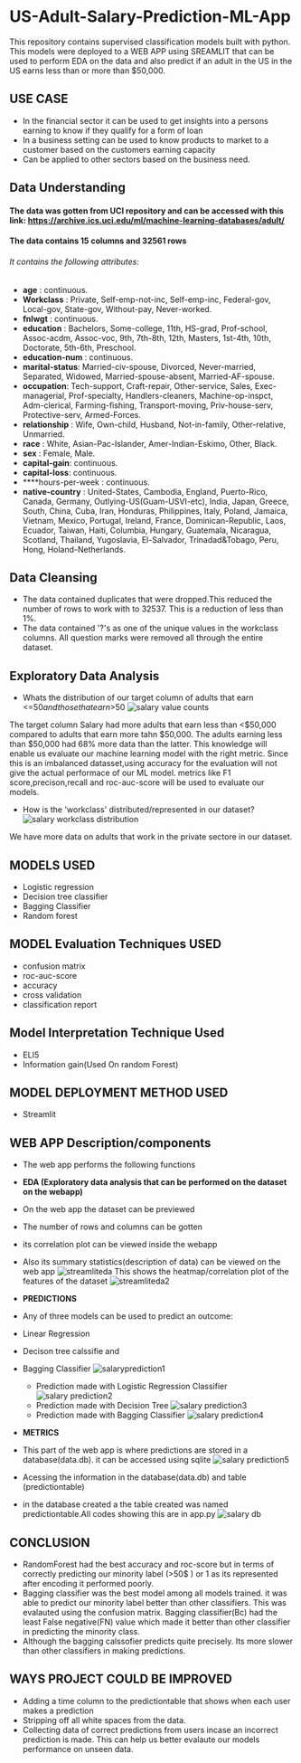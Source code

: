 # US-Adult-Salary-Prediction-ML-App
This repository contains supervised classification models built with python. This models were deployed to a WEB APP using SREAMLIT that can be used to perform EDA on the data and also predict if an adult in the US in the US earns less than or more than $50,000.

## USE CASE
- In the financial sector it can be used to get insights into a persons earning to know if they qualify for a form of loan
- In a business setting can be used to know products to market to a customer based on the customers earning capacity
- Can be applied to other sectors based on the business need.

## Data Understanding
#### The data was gotten from UCI repository and can be accessed with this link: https://archive.ics.uci.edu/ml/machine-learning-databases/adult/

#### The data contains 15 columns and 32561 rows

###### It contains the following attributes:
- ****age**** : continuous.
- ****Workclass**** : Private, Self-emp-not-inc, Self-emp-inc, Federal-gov, Local-gov, State-gov, Without-pay, Never-worked.
- ****fnlwgt**** : continuous.
- ****education**** : Bachelors, Some-college, 11th, HS-grad, Prof-school, Assoc-acdm, Assoc-voc, 9th, 7th-8th, 12th, Masters, 1st-4th, 10th, Doctorate, 5th-6th, Preschool.
- ****education-num**** : continuous.
- ****marital-status****: Married-civ-spouse, Divorced, Never-married, Separated, Widowed, Married-spouse-absent, Married-AF-spouse.
- ****occupation****: Tech-support, Craft-repair, Other-service, Sales, Exec-managerial, Prof-specialty, Handlers-cleaners, Machine-op-inspct, Adm-clerical, Farming-fishing, Transport-moving, Priv-house-serv, Protective-serv, Armed-Forces.
- ****relationship**** : Wife, Own-child, Husband, Not-in-family, Other-relative, Unmarried.
- ****race**** : White, Asian-Pac-Islander, Amer-Indian-Eskimo, Other, Black.
- ****sex**** : Female, Male.
- ****capital-gain****: continuous.
- ****capital-loss****: continuous.
- ****hours-per-week : continuous.
- ****native-country**** : United-States, Cambodia, England, Puerto-Rico, Canada, Germany, Outlying-US(Guam-USVI-etc), India, Japan, Greece, South, China, Cuba, Iran, Honduras, Philippines, Italy, Poland, Jamaica, Vietnam, Mexico, Portugal, Ireland, France, Dominican-Republic, Laos, Ecuador, Taiwan, Haiti, Columbia, Hungary, Guatemala, Nicaragua, Scotland, Thailand, Yugoslavia, El-Salvador, Trinadad&Tobago, Peru, Hong, Holand-Netherlands.

## Data Cleansing
- The data contained duplicates that were dropped.This reduced the number of rows to work with to 32537. This is a reduction of less than 1%.
- The data contained '?'s as one of the unique values in the workclass columns. All question marks were removed all through the entire dataset.

## Exploratory Data Analysis
- Whats the distribution of our target column of adults that earn <=$50 and those that earn >$50
![salary value counts](https://user-images.githubusercontent.com/40510766/149764566-19b8182f-2047-4649-82b3-35c40d1729da.JPG)

The target column Salary had more adults that earn less than <$50,000 compared to adults that earn more tahn $50,000. The adults earning less than $50,000 had 68% more data than the latter.
This knowledge will enable us evaluate our machine learning model with the right metric. Since this is an imbalanced datasset,using accuracy for the evaluation will not give the  actual performace of our ML model. metrics like F1 score,precison,recall and roc-auc-score will be used to evaluate our models.

- How is the 'workclass' distributed/represented in our dataset?
![salary workclass distribution](https://user-images.githubusercontent.com/40510766/149765722-8768ed9a-b543-4af7-acfd-60e6b68431bd.JPG)

We have more data on adults that work in the private sectore in our dataset.

## MODELS USED
- Logistic regression
- Decision tree classifier
- Bagging Classifier
- Random forest

## MODEL Evaluation Techniques USED
- confusion matrix
- roc-auc-score
- accuracy
- cross validation
- classification report

## Model Interpretation Technique Used
- ELI5
- Information gain(Used On random Forest)

## MODEL DEPLOYMENT METHOD USED
- Streamlit

## WEB APP Description/components
- The web app performs the following functions
- **EDA (Exploratory data analysis that can be performed on the dataset on the webapp)**
- On the web app the dataset can be previewed
- The number of rows and columns can be gotten
- its correlation plot can be viewed inside the webapp
- Also its summary statistics(description of data) can be viewed on the web app
![streamliteda](https://user-images.githubusercontent.com/40510766/149770465-e99dd905-ffc5-4bb2-b814-86d59171ad53.JPG)
This shows the heatmap/correlation plot of the features of the dataset
![streamliteda2](https://user-images.githubusercontent.com/40510766/149771108-9e01ded6-5e2b-46e0-a2de-890b88516e26.JPG)

- **PREDICTIONS**
- Any of three models can be used to predict an outcome:
 - Linear Regression
 - Decison tree calssifie and 
 - Bagging Classifier
![salaryprediction1](https://user-images.githubusercontent.com/40510766/149773271-95f563ad-dfce-4337-882d-d09fb0c4fbc7.JPG)
    - Prediction made with Logistic Regression Classifier
![salary prediction2](https://user-images.githubusercontent.com/40510766/149773362-75e39a69-b720-463b-8e65-158614943f36.JPG)
    - Prediction made with Decision Tree
![salary prediction3](https://user-images.githubusercontent.com/40510766/149773374-00532410-44bd-472b-a21b-6f106358e4f7.JPG)
    - Prediction made with Bagging Classifier
![salary prediction4](https://user-images.githubusercontent.com/40510766/149773385-64622697-5af3-4845-a1ed-4b423585e00c.JPG)
 
- **METRICS**
 - This part of the web app is where predictions are stored in a database(data.db). it can be accessed using sqlite
![salary prediction5](https://user-images.githubusercontent.com/40510766/149773393-2a9b909b-5b2b-40bd-ab16-82ca728b407f.JPG)
 - Acessing the information in the database(data.db) and table (predictiontable)
  - in the database created a the table created was named predictiontable.All codes showing this are in app.py
   ![salary db](https://user-images.githubusercontent.com/40510766/149777677-16fa2ade-0802-48dc-8a2a-fc1f3a34ced1.JPG)
   
## CONCLUSION
- RandomForest had the best accuracy and roc-score but in terms of correctly predicting our minority label (>50$ ) or 1 as its represented after encoding it performed poorly.
- Bagging classifier was the best model among all models trained. it was able to predict our minority label better than other classifiers. This was evalauted using the confusion matrix. Bagging classifier(Bc) had the least False negative(FN)  value which made it better than other classifier in predicting the minority class.
- Although the bagging calssofier predicts quite precisely. Its more slower than other classifiers in making predictions.

## WAYS PROJECT COULD BE IMPROVED
- Adding a time column to the predictiontable that shows when each user makes a prediction
- Stripping off all white spaces from the data.
- Collecting data of correct predictions from users incase an incorrect prediction is made. This can help us better evalaute our models performance on unseen data.






